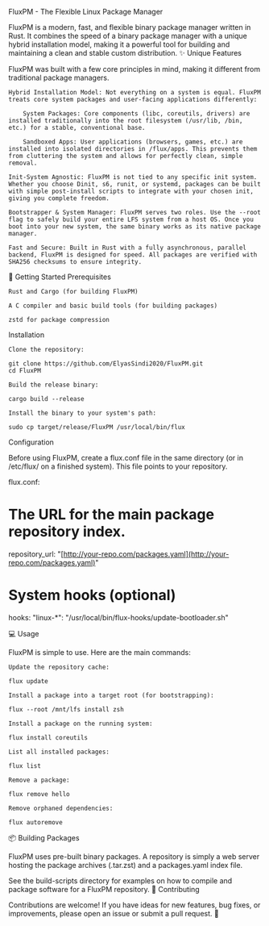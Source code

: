 FluxPM - The Flexible Linux Package Manager

FluxPM is a modern, fast, and flexible binary package manager written in Rust. It combines the speed of a binary package manager with a unique hybrid installation model, making it a powerful tool for building and maintaining a clean and stable custom distribution.
✨ Unique Features

FluxPM was built with a few core principles in mind, making it different from traditional package managers.

    Hybrid Installation Model: Not everything on a system is equal. FluxPM treats core system packages and user-facing applications differently:

        System Packages: Core components (libc, coreutils, drivers) are installed traditionally into the root filesystem (/usr/lib, /bin, etc.) for a stable, conventional base.

        Sandboxed Apps: User applications (browsers, games, etc.) are installed into isolated directories in /flux/apps. This prevents them from cluttering the system and allows for perfectly clean, simple removal.

    Init-System Agnostic: FluxPM is not tied to any specific init system. Whether you choose Dinit, s6, runit, or systemd, packages can be built with simple post-install scripts to integrate with your chosen init, giving you complete freedom.

    Bootstrapper & System Manager: FluxPM serves two roles. Use the --root flag to safely build your entire LFS system from a host OS. Once you boot into your new system, the same binary works as its native package manager.

    Fast and Secure: Built in Rust with a fully asynchronous, parallel backend, FluxPM is designed for speed. All packages are verified with SHA256 checksums to ensure integrity.

🚀 Getting Started
Prerequisites

    Rust and Cargo (for building FluxPM)

    A C compiler and basic build tools (for building packages)

    zstd for package compression

Installation

    Clone the repository:

    git clone https://github.com/ElyasSindi2020/FluxPM.git
    cd FluxPM

    Build the release binary:

    cargo build --release

    Install the binary to your system's path:

    sudo cp target/release/FluxPM /usr/local/bin/flux

Configuration

Before using FluxPM, create a flux.conf file in the same directory (or in /etc/flux/ on a finished system). This file points to your repository.

flux.conf:

# The URL for the main package repository index.
repository_url: "[http://your-repo.com/packages.yaml](http://your-repo.com/packages.yaml)"

# System hooks (optional)
hooks:
  "linux-*": "/usr/local/bin/flux-hooks/update-bootloader.sh"

💻 Usage

FluxPM is simple to use. Here are the main commands:

    Update the repository cache:

    flux update

    Install a package into a target root (for bootstrapping):

    flux --root /mnt/lfs install zsh

    Install a package on the running system:

    flux install coreutils

    List all installed packages:

    flux list

    Remove a package:

    flux remove hello

    Remove orphaned dependencies:

    flux autoremove

📦 Building Packages

FluxPM uses pre-built binary packages. A repository is simply a web server hosting the package archives (.tar.zst) and a packages.yaml index file.

See the build-scripts directory for examples on how to compile and package software for a FluxPM repository.
🤝 Contributing

Contributions are welcome! If you have ideas for new features, bug fixes, or improvements, please open an issue or submit a pull request.
📜

